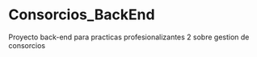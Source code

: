 # Consorcios_BackEnd
 Proyecto back-end para practicas profesionalizantes 2 sobre gestion de consorcios
